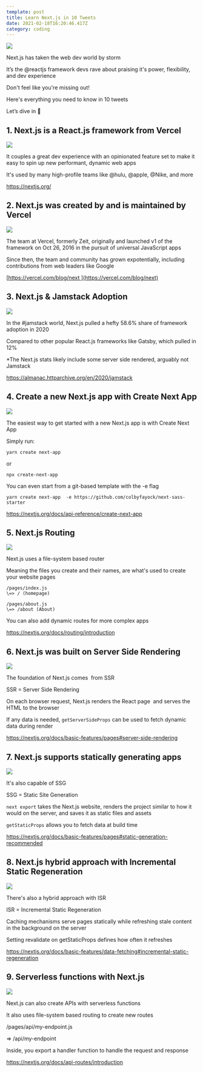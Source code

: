 ```yaml
---
template: post
title: Learn Next.js in 10 Tweets
date: 2021-02-18T16:20:46.417Z
category: coding
---
```

![](/assets/0-intro.jpg)

Next.js has taken the web dev world by storm

It’s the @reactjs framework devs rave about praising it's power, flexibility, and dev experience

Don't feel like you're missing out!

Here's everything you need to know in 10 tweets

Let’s dive in 🧵

## 1. Next.js is a React.js framework from Vercel

![](/assets/1.-next.js-is-a-react-framework.jpg)

It couples a great dev experience with an opinionated feature set to make it easy to spin up new performant, dynamic web apps

It's used by many high-profile teams like @hulu, @apple, @Nike, and more

<https://nextjs.org/>

## 2. Next.js was created by and is maintained by Vercel

![](/assets/2.-vercel.jpg)

The team at Vercel, formerly Zeit, originally and launched v1 of the framework on Oct 26, 2016 in the pursuit of universal JavaScript apps

Since then, the team and community has grown expotentially, including contributions from web leaders like Google

[https://vercel.com/blog/next ](https://vercel.com/blog/next)

## 3. Next.js & Jamstack Adoption

![](/assets/3.-jamstack-adoption.jpg)

In the #jamstack world, Next.js pulled a hefty 58.6% share of framework adoption in 2020

Compared to other popular React.js frameworks like Gatsby, which pulled in 12%

\*The Next.js stats likely include some server side rendered, arguably not Jamstack

<https://almanac.httparchive.org/en/2020/jamstack>

## 4. Create a new Next.js app with Create Next App

![](/assets/4.-create-next-app.jpg)

The easiest way to get started with a new Next.js app is with Create Next App

Simply run:

```
yarn create next-app
```

or

```
npx create-next-app
```

You can even start from a git-based template with the -e flag

```
yarn create next-app  -e https://github.com/colbyfayock/next-sass-starter
```

<https://nextjs.org/docs/api-reference/create-next-app>

## 5. Next.js Routing

![](/assets/5.-routing.jpg)

Next.js uses a file-system based router

Meaning the files you create and their names, are what's used to create your website pages

```
/pages/index.js
\=> / (homepage)

/pages/about.js
\=> /about (About)
```

You can also add dynamic routes for more complex apps

<https://nextjs.org/docs/routing/introduction>

## 6. Next.js was built on Server Side Rendering

![](/assets/6.-ssr.jpg)

The foundation of Next.js comes  from SSR

SSR = Server Side Rendering

On each browser request, Next.js renders the React page  and serves the HTML to the browser

If any data is needed, `getServerSideProps` can be used to fetch dynamic data during render

<https://nextjs.org/docs/basic-features/pages#server-side-rendering>

## 7. Next.js supports statically generating apps

![](/assets/7.-ssg.jpg)

It's also capable of SSG

SSG = Static Site Generation

`next export` takes the Next.js website, renders the project similar to how it would on the server, and saves it as static files and assets

`getStaticProps` allows you to fetch data at build time

<https://nextjs.org/docs/basic-features/pages#static-generation-recommended>

## 8. Next.js hybrid approach with Incremental Static Regeneration

![](/assets/8.-isg.jpg)

There's also a hybrid approach with ISR

ISR = Incremental Static Regeneration

Caching mechanisms serve pages statically while refreshing stale content in the background on the server

Setting revalidate on getStaticProps defines how often it refreshes

<https://nextjs.org/docs/basic-features/data-fetching#incremental-static-regeneration>

## 9. Serverless functions with Next.js

![](/assets/9.-api.jpg)

Next.js can also create APIs with serverless functions

It also uses file-system based routing to create new routes

/pages/api/my-endpoint.js

\=> /api/my-endpoint

Inside, you export a handler function to handle the request and response

<https://nextjs.org/docs/api-routes/introduction>
